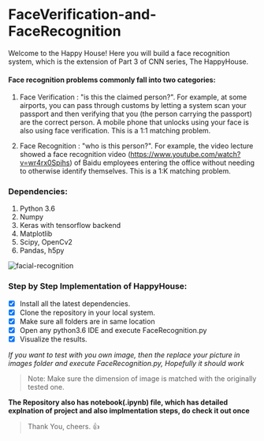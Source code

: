 # FaceVerification-and-FaceRecognition
Welcome to the Happy House! Here you will build a face recognition system, which is the extension of Part 3 of CNN series, The HappyHouse.

#### Face recognition problems commonly fall into two categories:
1. Face Verification : "is this the claimed person?". For example, at some airports, you can pass through customs by letting a system scan your passport and then verifying that you (the person carrying the passport) are the correct person. A mobile phone that unlocks using your face is also using face verification. This is a 1:1 matching problem.

2. Face Recognition :  "who is this person?". For example, the video lecture showed a face recognition video (https://www.youtube.com/watch?v=wr4rx0Spihs) of Baidu employees entering the office without needing to otherwise identify themselves. This is a 1:K matching problem.

### Dependencies:
1. Python 3.6
2. Numpy
3. Keras with tensorflow backend
4. Matplotlib
5. Scipy, OpenCv2
6. Pandas, h5py

![facial-recognition](https://user-images.githubusercontent.com/29506542/40322055-b5f6406e-5d4e-11e8-9e2e-8c129a4050aa.png)

### Step by Step Implementation of HappyHouse:
- [x] Install all the latest dependencies.
- [x] Clone the repository in your local system.
- [x] Make sure all folders are in same location
- [x] Open any python3.6 IDE and execute FaceRecognition.py
- [x] Visualize the results.

*If you want to test with you own image, then the replace your picture in images folder
and execute FaceRecognition.py, Hopefully it should work* 
> Note: Make sure the dimension of image is matched with the originally tested one.

**The Repository also has notebook(.ipynb) file, which has detailed explnation of
project and also implmentation steps, do check it out once**

> Thank You, cheers. :+1:

